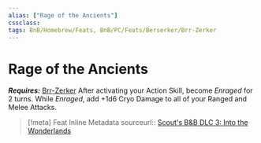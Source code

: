 ```yaml
---
alias: ["Rage of the Ancients"]
cssclass: 
tags: BnB/Homebrew/Feats, BnB/PC/Feats/Berserker/Brr-Zerker
---
```

# Rage of the Ancients
___Requires:___ [Brr-Zerker](Brr-Zerker.md)
After activating your Action Skill, become _Enraged_ for 2 turns.
While _Enraged_, add +1d6 Cryo Damage to all of your Ranged and Melee Attacks.

> [!meta] Feat Inline Metadata
> sourceurl:: [Scout's B&B DLC 3: Into the Wonderlands](https://docs.google.com/document/d/1MLOgrWwcLNTnP9PuXrKiLImy7SUh4hXO8arVUAlmdp0/edit)
